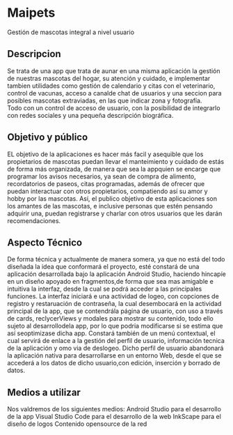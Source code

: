 # Maipets
Gestión de mascotas integral a nivel usuario


## Descripcion
Se trata de una app que trata de aunar en una misma aplicación la gestión de nuestras mascotas del hogar, su atención y cuidado, e implementar tambien utilidades como gestión de calendario y citas con el veterinario, control de vacunas, acceso a canalde chat de usuarios y una seccion para posibles mascotas extraviadas, en las que indicar zona y fotografía.<br/>
Todo con un control de acceso de usuario, con la posibilidad de integrarlo con redes sociales y una pequeña descripción biográfica.

## Objetivo y público
EL objetivo de la aplicaciones es hacer más facil y asequible que los propietarios de mascotas puedan llevar el manteimiento y cuidado de estás de forma más organizada, de manera que sea la appquien se encarge que programar los avisos necesarios, ya sean de compra de alimento, recordatorios de paseos, citas programadas, además de ofrecer que puedan interactuar con otros propietarios, compatiendo así su amor y hobby por las mascotas.
Así, el publico objetivo de esta aplicaciones son los amantes de las mascotas, e inclusive personas que estén pensando adquirir una, puedan registrarse y charlar con otros usuarios que les darán recomendaciones.

## Aspecto Técnico
De forma técnica y actualmente de manera somera, ya que no está del todo diseñada la idea que conformará el proyecto, esté constará de una aplicación desarrollada bajo la aplicación Android Studio, haciendo hincapíe en un diseño apoyado en fragmentos,de forma que sea mas amigable e intuitiva la interfaz, desde la cual se podrá acceder a las principales funciones.
La interfaz iniciará e una actividad de logeo, con copciones de registro y restaruación de contraseña, la cual desembocará en la actividad principal de la app, que se contendrála página de usuario, con uso a través de cards, reclycerViews y modales para mostrar su contenido, todo ello sujeto al desarrollodela app, por lo que podria modificarse si se estima que así seoptimizase dicha app.
Constará también de un menú contextual, el cual servirá de enlace a la gestión del perfil de usuario, información tecnica de la aplicación y omo via de deslogeo.
Dicho perfil de usuario abandonará la aplicación nativa para desarrollarse en un entorno Web, desde el que se accederá a los datos de dicho usuario,con edición, inserción y borrado de datos.

## Medios a utilizar
Nos valdremos de los siguientes medios:
Android Studio para el desarrollo de la app
Visual Studio Code para el desarrollo de la web
InkScape para el diseño de logos
Contenido opensource de la red
